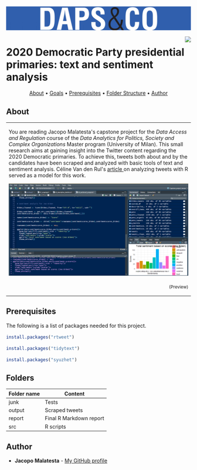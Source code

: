 ![Logo of my Master Program](images/cropped-dapsampco-5.jpg)

<img src="https://github.com/JacopoMalatesta/awesome-readme/blob/master/icon.png" align="right" />


# 2020 Democratic Party presidential primaries:       text and sentiment analysis



<p align="center">
  <a href="#about">About</a> •
  <a href="#goals">Goals</a> •
  <a href="#prerequisites">Prerequisites</a> •
  <a href="#folders">Folder Structure</a> •
  <a href="#author">Author</a> 
</p>




## About

<table>
<tr>
<td>

You are reading Jacopo Malatesta's capstone project for the <i>Data Access and Regulation</i> course of the <i>Data Analytics for Politics, Society and Complex Organizations</i> Master program (University of Milan). This small research aims at gaining insight into the Twitter content regarding the 2020 Democratic primaries. To achieve this, tweets both about and by the candidates have been scraped and analyzed with basic tools of text and sentiment analysis. Céline Van den Rul's <a href="https://towardsdatascience.com/a-guide-to-mining-and-analysing-tweets-with-r-2f56818fdd16"> article </a> on analyzing tweets with R served as a model for this work.  

![A screenshot of one of the scripts](images/screenshot.png)
<p align="right">
<sub>(Preview)</sub>
</p>


</td>
</tr>
</table>

## Prerequisites

The following is a list of packages needed for this project.

```r
install.packages("rtweet")
```

```r
install.packages("tidytext")
```

```r
install.packages("syuzhet")
```

## Folders 

Folder name | Content
------------ | -------------
junk | Tests 
output | Scraped tweets 
report | Final R Markdown report
src | R scripts

## Author

* **Jacopo Malatesta** - [My GitHub profile](https://github.com/JacopoMalatesta)


